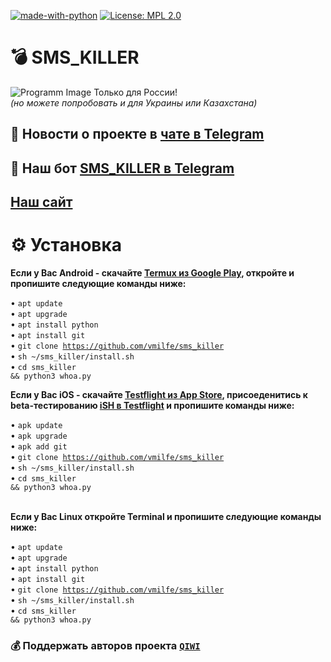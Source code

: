 [![made-with-python](https://img.shields.io/badge/Made%20with-Python-1f425f.svg)](https://www.python.org/) [![License: MPL 2.0](https://img.shields.io/badge/License-MPL%202.0-brightgreen.svg)](https://opensource.org/licenses/MPL-2.0) 

# 💣 SMS_KILLER
![Programm Image](https://cybersec.org/wp-content/uploads/2021/05/smsbomber-815x570.jpg)
Только для России!<br><i>(но можете попробовать и для Украины или Казахстана)</i><br>

<h2>💭 Новости о проекте в <a href="https://t.me/sms_killer_chat">чате в Telegram</a><br></h2>

<h2>🤖 Наш бот <a href="https://t.me/russia_spam_bot">SMS_KILLER в Telegram</a><br></h2>

<h2><a href="https://smskiller.tshelte.ru">Наш сайт</a><br></h2>

# ⚙ Установка 
<b>Если у Вас Android - скачайте <a href="https://play.google.com/store/apps/details?id=com.termux&hl=ru">Termux из Google Play</a>, откройте и пропишите следующие команды ниже:</b><br>

• <code>apt update</code><br>
• <code>apt upgrade</code><br>
• <code>apt install python</code><br>
• <code>apt install git</code><br>
• <code>git clone https://github.com/vmilfe/sms_killer</code><br>
• <code>sh ~/sms_killer/install.sh</code><br>
• <code>cd sms_killer && python3 whoa.py</code><br>
  
<b>Если у Вас iOS</a> - скачайте <a href="https://apps.apple.com/ru/app/testflight/id899247664">Testflight из App Store</a>, присоеденитись к beta-тестированию <a href="https://testflight.apple.com/join/97i7KM8O">iSH в Testflight</a> и пропишите команды ниже:</b><br>

• <code>apk update</code><br>
• <code>apk upgrade</code><br>
• <code>apk add git</code><br>
• <code>git clone https://github.com/vmilfe/sms_killer</code><br>
• <code>sh ~/sms_killer/install.sh</code><br>
• <code>cd sms_killer && python3 whoa.py</code><br>
<br>

<b>Если у Вас Linux откройте Terminal и пропишите следующие команды ниже:</b><br>

• <code>apt update</code><br>
• <code>apt upgrade</code><br>
• <code>apt install python</code><br>
• <code>apt install git</code><br>
• <code>git clone https://github.com/vmilfe/sms_killer</code><br>
• <code>sh ~/sms_killer/install.sh</code><br>
• <code>cd sms_killer && python3 whoa.py</code><br>

<h3>
💰 Поддержать авторов проекта 
<code><a href="https://qiwi.com/s/mmilfa">QIWI</a></code><br>
</h3>
